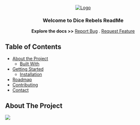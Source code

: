 <p align="center">
  <a href="https://github.com/Ritz2286/DICE-REBELS">
    <img src="https://user-images.githubusercontent.com/64362564/94577070-05afd680-026e-11eb-9e0d-c795bc6992f3.png" alt="Logo" >
  </a>
  
  <h3 align="center">Welcome to Dice Rebels ReadMe</h3>
  
  <p align="center">
  <strong>Explore the docs >></strong>
  <a href="https://github.com/Ritz2286/DICE-REBELS/issues">Report Bug</a>
  .
  <a href="https://github.com/Ritz2286/DICE-REBELS/issues">Request Feature</a>
  </p>
 </p>
 
 
 ## Table of Contents
 
 * [About the Project](#about-the-project)
   * [Built With](#built-with)
 * [Getting Started](#getting-started)
   * [Installation](#installation)
 * [Roadmap](#roadmap)
 * [Contributing](#contributing)
 * [Contact](#contact)
    
## About The Project

<img src="https://user-images.githubusercontent.com/64362564/94585580-1bc29480-0278-11eb-9a0b-c96fbefa26dd.png">

